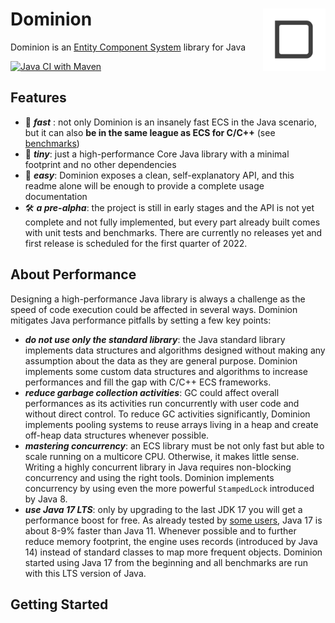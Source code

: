 # <img src="dominion-logo-square.png" align="right" width="100">Dominion
Dominion is an [Entity Component System](https://en.wikipedia.org/wiki/Entity_component_system) library for Java 

[![Java CI with Maven](https://github.com/dominion-dev/dominion-ecs-java/actions/workflows/cicd-maven.yml/badge.svg)](https://github.com/dominion-dev/dominion-ecs-java/actions/workflows/cicd-maven.yml)

## Features
- 🚀 **_fast_** : not only Dominion is  an insanely fast ECS in the Java scenario, but it can also **be in the same league as
  ECS for C/C++** (see [benchmarks](https://github.com/dominion-dev/dominion-ecs-java-benchmark))
- 🤏 **_tiny_**: just a high-performance Core Java library with a minimal footprint and no other dependencies
- 🦾 **_easy_**: Dominion exposes a clean, self-explanatory API, and this readme alone will be enough to provide a complete usage
  documentation
- 🛠️ **_a pre-alpha_**: the project is still in early stages and the API is not yet complete and not fully
  implemented, but every part already built comes with unit tests and benchmarks. There are currently no releases yet
  and first release is scheduled for the first quarter of 2022.

## About Performance
Designing a high-performance Java library is always a challenge as the speed of code execution could be affected in
several ways. Dominion mitigates Java performance pitfalls by setting a few key points:

- **_do not use only the standard library_**: the Java standard library implements data structures and algorithms
  designed without making any assumption about the data as they are general purpose. Dominion implements some custom
  data structures and algorithms to increase performances and fill the gap with C/C++ ECS frameworks.
- **_reduce garbage collection activities_**: GC could affect overall performances as its activities run concurrently
  with user code and without direct control. To reduce GC activities significantly, Dominion implements pooling systems
  to reuse arrays living in a heap and create off-heap data structures whenever possible.
- **_mastering concurrency_**: an ECS library must be not only fast but able to scale running on a multicore CPU.
  Otherwise, it makes little sense. Writing a highly concurrent library in Java requires non-blocking concurrency and
  using the right tools. Dominion implements concurrency by using even the more powerful `StampedLock` introduced by
  Java 8.
- **_use Java 17 LTS_**: only by upgrading to the last JDK 17 you will get a performance boost for free. As already
  tested by [some users](https://www.optaplanner.org/blog/2021/09/15/HowMuchFasterIsJava17.html), Java 17 is about 8-9%
  faster than Java 11. Whenever possible and to further reduce memory footprint, the engine uses records (introduced by
  Java 14) instead of standard classes to map more frequent objects. Dominion started using Java 17 from the beginning
  and all benchmarks are run with this LTS version of Java.

## Getting Started